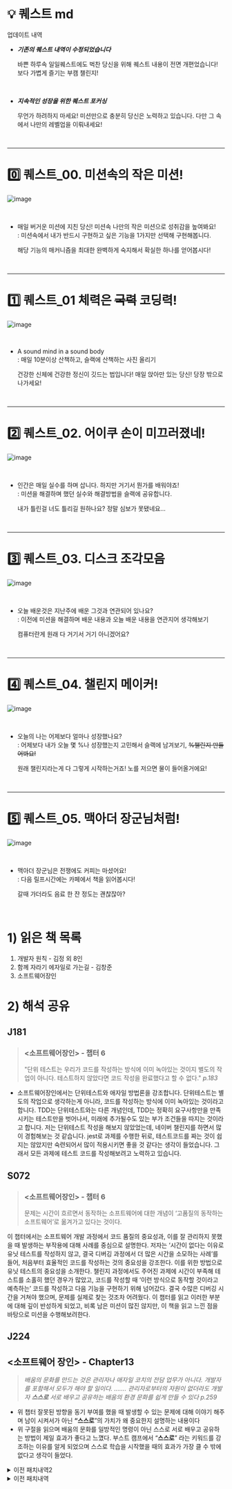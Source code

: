 # 💡 퀘스트 md

업데이트 내역

- _**기존의 퀘스트 내역이 수정되었습니다**_

  바쁜 하루속 일일퀘스트에도 벅찬 당신을 위해 퀘스트 내용이 전면 개편었습니다!
  보다 가볍게 즐기는 부캠 챌린지!

<br>

- _**지속적인 성장을 위한 퀘스트 포커싱**_

  무언가 하려하지 마세요! 미션만으로 충분히 당신은 노력하고 있습니다.
  다만 그 속에서 나만의 레벨업을 이뤄내세요!

  <br>

---

# 0️⃣ 퀘스트\_00. 미션속의 작은 미션!

![image](https://github.com/user-attachments/assets/74018315-08bd-464c-b0e6-9d61810cf6aa)

<br>

- 매일 버거운 미션에 지친 당신! 미션속 나만의 작은 미션으로 성취감을 높여봐요!<br>
  : 미션속에서 내가 반드시 구현하고 싶은 기능을 1가지만 선택해 구현해봅니다.

  해당 기능의 매커니즘을 최대한 완벽하게 숙지해서 확실한 하나를 얻어봅시다!

<br>

---

# 1️⃣ 퀘스트\_01 체력은 ~~국력~~ 코딩력!

![image](https://github.com/user-attachments/assets/965501a2-d35a-486d-b46e-e4229536d39a)

<br>

- A sound mind in a sound body<br>
  : 매일 10분이상 산책하고, 슬랙에 산책하는 사진 올리기

  건강한 신체에 건강한 정신이 깃드는 법입니다!
  매일 앉아만 있는 당신! 당장 밖으로 나가세요!

<br>
  
----------------------------------------------------------------

# 2️⃣ 퀘스트\_02. 어이쿠 손이 미끄러졌네!

![image](https://github.com/user-attachments/assets/88175e60-f5a3-429f-9090-88120b204733)

<br>

- 인간은 매일 실수를 하며 삽니다. 하지만 거기서 뭔가를 배워야죠!<br>
  : 미션을 해결하며 했던 실수와 해결방법을 슬랙에 공유합니다.

  내가 틀린걸 너도 틀리길 원하나요?
  정말 심보가 못됐네요...

<br>
  
----------------------------------------------------------------

# 3️⃣ 퀘스트\_03. 디스크 조각모음

![image](https://github.com/user-attachments/assets/6b48b78f-a5c0-449d-af12-418b9f6703ff)

<br>

- 오늘 배운것은 지난주에 배운 그것과 연관되어 있나요?<br>
  : 이전에 미션을 해결하며 배운 내용과 오늘 배운 내용을 연관지어 생각해보기

  컴퓨터란게 원래 다 거기서 거기 아니겠어요?

  <br>

---

# 4️⃣ 퀘스트\_04. 챌린지 메이커!

![image](https://github.com/user-attachments/assets/fdbe0b43-1961-4b05-9f5d-143826122e1a)

<br>

- 오늘의 나는 어제보다 얼마나 성장했나요?<br>
  : 어제보다 내가 오늘 몇 %나 성장했는지 고민해서 슬랙에 남겨보기, ~~%챌린지 만들어봐요!~~

  원래 챌린지라는게 다 그렇게 시작하는거죠!
  노를 저으면 물이 들어올거에요!

  <br>

---

# 5️⃣ 퀘스트\_05. 맥아더 장군님처럼!

![image](https://github.com/user-attachments/assets/2b524601-9300-4224-bc71-765d1dbe0341)

  <br>

- 맥아더 장군님은 전쟁에도 커피는 마셨어요!<br>
  : 다음 릴프시간에는 카페에서 책을 읽어봅시다!

  갈때 가더라도 음료 한 잔 정도는 괜찮잖아?

<br>

# 1) 읽은 책 목록
1. 개발자 원칙 - 김정 외 8인
2. 함께 자라기 에자일로 가는길 - 김창준
3. 소프트웨어장인

# 2) 해석 공유
## J181
> ### <소프트웨어장인> - 챕터 6
> "단위 테스트는 우리가 코드를 작성하는 방식에 이미 녹아있는 것이지 별도의 작업이 아니다. 테스트하지 않았다면 코드 작성을 완료했다고 할 수 없다." _p.183_

- 소프트웨어장인에서는 단위테스트와 애자일 방법론을 강조합니다. 단위테스트는 별도의 작업으로 생각하는게 아니라, 코드를 작성하는 방식에 이미 녹아있는 것이라고 합니다. TDD는 단위테스트와는 다른 개념인데, TDD는 정확히 요구사항만을 만족시키는 테스트만을 벗어나서, 미래에 추가될수도 있는 부가 조건들을 따지는 것이라고 합니다. 저는 단위테스트 작성을 해보지 않았었는데, 네이버 챌린지를 하면서 많이 경험해보는 것 같습니다. jest로 과제를 수행한 뒤로, 테스트코드를 짜는 것이 쉽지는 않았지만 숙련되어서 많이 적용시키면 좋을 것 같다는 생각이 들었습니다. 그래서 모든 과제에 테스트 코드를 작성해보려고 노력하고 있습니다.

## S072
> ### <소프트웨어장인> - 챕터 6
> 문제는 시간이 흐르면서 동작하는 소프트웨어에 대한 개념이 ‘고품질의 동작하는 소프트웨어’로 옮겨가고 있다는 것이다.

이 챕터에서는 소프트웨어 개발 과정에서 코드 품질의 중요성과, 이를 잘 관리하지 못했을 때 발생하는 부작용에 대해 사례를 중심으로 설명한다.
저자는 ‘시간이 없다는 이유로 유닛 테스트를 작성하지 않고, 결국 디버깅 과정에서 더 많은 시간을 소모하는 사례’를 들어, 처음부터 효율적인 코드를 작성하는 것의 중요성을 강조한다. 이를 위한 방법으로 유닛 테스트의 중요성을 소개한다. 
챌린지 과정에서도 주어진 과제에 시간이 부족해 테스트를 소홀히 했던 경우가 많았고, 코드를 작성할 때 ‘이런 방식으로 동작할 것이라고 예측하는’ 코드를 작성하고 다음 기능을 구현하기 위해 넘어갔다. 결국 수많은 디버깅 시간을 거쳐야 했으며, 문제를 실제로 찾는 것조차 어려웠다.
이 챕터를 읽고 이러한 부분에 대해 깊이 반성하게 되었고, 비록 남은 미션이 많진 않지만, 이 책을 읽고 느낀 점을 바탕으로 미션을 수행해보려한다.
<br/>

## J224
## <소프트웨어 장인> - Chapter13
> *배움의 문화를 만드는 것은 관리자나 애자일 코치의 전담 업무가 아니다. 개발자를 포함해서 모두가 해야 할 일이다. ……. 관리자로부터의 자원이 없더라도 개발자 **스스로** 서로 배우고 공유하는 배움의 환경 문화를 쉽게 만들 수 있다  p.259*
> 
- 위 챕터 잘못된 방향을 동기 부여를 했을 때 발생할 수 있는 문제에 대해 이야기 해주며 남이 시켜서가 아닌 **“스스로**”의 가치가 왜 중요한지 설명하는 내용이다
- 위 구절을 읽으며 배움의 문화를 일방적인 명령이 아닌 스스로 서로 배우고 공유하는 방법이 제일 효과가 좋다고 느꼈다. 부스트 캠프에서 “**스스로**” 라는 키워드를 강조하는 이유를 알게 되었으며 스스로 학습을 시작했을 때의 효과가 가장 클 수 밖에 없다고 생각이 들었다.



<details>
<summary>이전 패치내역2</summary>


## 퀘스트 선택 이유

- J022\_김경연 : [Q1 **체력은 ~~국력~~ 코딩력!**] - 5일째 밖에 안나갔다. 사람이 그래도 하루에 한번은 밖에 나갔다 와야할 것 같아서 골랐다.
- J140\_송건석: [Q2 **어이쿠 손이 미끄러졌네!**] - 슬랙을 자주 사용하지 않은 것 같아서, 실수를 공유하는 것으로 골랐다.
- J231\_정진성: [Q0 **미션속의 작은 미션!**] - 사유로 인한 불참석으로 임의배정
- J252\_최경일: [Q4 **챌린지 메이커!**] - 사유로 인한 불참석으로 임의배정
- J264\_최혁: [Q3 **디스크 조각모음**] - 지난주 학습과정을 복기도 해볼겸 되돌아보는 시간을 갖기 위해서 선택했다.
- S057\_임정현: [Q5 **맥아더 장군님처럼!**] - 집에서 있다보니까….힘드렁… 카페가서 책 읽기 좋네요~(힐링)

## 퀘스트 수행 결과

- [ ] J022\_김경연
  - 월/화/목 수행
  - 항상 운동하러만 나가서 밖은 덥고 짜증나는 공간이었는데, 적당한 거리만 걸어다니니 동네의 귀여운 요소들을 많이 만날 수 있어서 오히려 기분전환이 되었다.
- [ ] J140\_송건석
  - 비동기 파일 처리 관련하여 오류(실수)를 겪어, 슬랙에 공유하려 하였으나 관련 글이 이미 작성되어 있어 포기하였습니다...
  - 결국 실패.....
- [ ] J231\_정진성
  - day 11~12 :
    이악물고 멀티배송까지 구현버리깅(너무 어려웠지만 그래도 점점 감이 잡히는 것 같다)
- [ ] J252\_최경일
    
    ![image](https://github.com/user-attachments/assets/8b959b5d-ee46-4314-bc9c-e2534f9c2aff)
    ![image](https://github.com/user-attachments/assets/b208d40f-b669-4a31-ae55-8e27496f2a6d)
    ![image](https://github.com/user-attachments/assets/869154ff-3e80-4cb7-8d2c-32c5edea4bda)
    ![image](https://github.com/user-attachments/assets/2aa3ecaa-0558-488c-86e5-3d42cae1b341)

    
- [ ] J264\_최혁
  - day 11~12 : 비동기, 이벤트 핸들러,Promise, Event Emitter 지난주에 활용했던 개념들이 다시 섞여서 출현했다.
  - ![image](https://github.com/user-attachments/assets/de24a426-21ab-41ec-970a-ad3a342bedeb)

  - day 13~14 : 입출력 부분에서 promise, async/awiat을 활용한 비동기 부분을 활용했어야 했다.
- [ ] S057\_임정현

    <img src="https://github.com/user-attachments/assets/2c3a9dc9-59a8-4126-b6fb-971aa9d12078" alt="alt text" style="width: 70%;" />


</details>

<details>
<summary>이전 패치내역</summary>

# 1) 읽은 책 목록

1. 개발자 원칙 - 김정 외 8인
2. 함께 자라기 에자일로 가는길 - 김창준

# 2) 해석 공유

## 1주차

### <개발자 원칙> - Chatper 4, Chapter 7

> "개구리를 해부하지 말고, 직접 만들기" _p.129_

- 부스트캠프 미션들을 해결해나가면서, 제가 기존에 알고 있었던 이론보다 모르는 것이 훨씬 많다고 알게 되었습니다. 이론을 공부하는 것도 중요하지만, 제대로 알기 위해서는 직접 만들어보는 것이 훨씬 효과적이고 기억에 오래 남는다는 것을 뼈저리게 느꼈습니다. 많은 공감이 가서 인상깊은 구절이었습니다.

> "망설일 바에는 실패하자" _p.199_

- 저는 어떤 일을 도전할때 많이 망설이고 결정을 최대한 미루는 편인데 이 과정에서 많은 스트레스를 받아 왔습니다. 신중함을 앞세웠지만, 사실은 '실패하고 싶지 않아서'란 마음이 더 컸던 것 같습니다.
- 이 구절을 읽고, 앞으로는 망설이는 시간을 줄이고 '일단 도전해서 실패를 통해 배우자'는 다짐을 하게 되었습니다.

### 개발자 원칙 - Chapter 3

<개발자의 원칙> - 3단원 소프트웨어 디자인 원칙

> **"Keep it Simple"** _pg.73_
> 어느 분야를 가든 이 용어는 종용된다. 문제는 그것을 수행하는 이가 매우 적다.

- 프로그래머로써 설계는 해당 원칙을 지키고자 하는 일이지만 매우 어렵다.
- 챌린지 과제를 수행 하면서 설계적인 부분에서 부족함을 많이 느껴서 해당 단원을 선택해서 읽게 되었다.
- 직접 생각하지 못한것들이고 피드백을 통해서도 비슷한 내용을 얻고, 변하게 되고자 한다.

> **"유지보수는 소프트웨어 비용 중에 40~80%를 소비합니다"** _p.102_

- 어제 미션을 해결하면서 많이 공감하게 되었던 부분이다.설계를 구현하면서 애로사항을 겪고 문제를 해결하는 데에 비용이 상당히 들었고, 예외처리 같은 부분을 고려해야 할 때가 많다. 설계가 탄탄하면 건드리는 요소가 적을 수 있다.
  > \*\*"2022년 최고의 화두는 노코드 또는 로우코드이다"
- 이 단계가 오면 설계의 중요도가 올라가고 프로토타이핑 능력이 필수이다.
- 코드와 객체지향 수준의 원칙을 넘어 설계의 원칙을 익혀야 한다.
- 중요성을 더욱 느끼게 되었다.

### <개발자 원칙> - Chapter 1, Chapter 2

> **무엇보다 프로그래머라고 해서 프로그래밍만 잘하면 되는 것이 아니라는 것을 알게 되었습니다.** _p.27_

- 이제 개발자에게 프로그래밍 역량(Hard Skill)은 기본이다. Soft Skill을 겸비해야 진정한 개발자라고 할 수 있다고 생각한다.
- 1주차를 진행하면서 자기주도적인 의사결정, 리더십, 책임감, 뛰어난 의사소통 능력 등 정성적 역량이 굉장히 중요함을 느꼈다.

> **알아낸 지식을 글로 공개하라는 것입니다.** _p.55_

- 아예 모르는 것보다 잘못 아는 것, 안다고 착각하는 것이 더 위험하다.
- 지식은 나누면서 더욱 깊게 알아가고, 잘못 알고 있던 것들은 수정하며 보완해 나갈 수 있다.

### <함께 자라기>

> **챕터 1** _p.27_ > `어떤 분야에서 전문가가 되려면 1만 시간의 경험이 필요하다? 이 말이 사실이라면 우리는 이를 닦는 거나 걷기에도 전문가가 되어있어야 한다. 1만 시간의 법칙에서 중요한 것은 ‘자신의 기량을 향상시킬 목적으로 반복적으로 하는 수련’을 하는 시간을 일컫는다. 그런 수련을 의도적 수련이라고 하며, 그냥 경험이 아닌 특수한 형태의 수련 방법이다.`

- 성장을 위해서는 맹목적으로 반복하지 말고 나의 기량을 향상시킬 목적을 가지고 수련해야 한다.
- 설계하고 구현을 할 때에도 기량을 향상시키기 위하여 어떻게 경험해야 할지 고민해야 된다.
  > **챕터 1** _p.43_ > `새로운 것을 유입시키는 데에만 집중하다 보면 새로 들어온 것들이 이미 있는 것들을 덮어버릴 수 있다. 자신이 올해 몇 권을 읽었다고 자랑하지 말고, 내가 그 지식을 얼마나 어떻게 활용하는지 반성하라. 이미 갖고 있는 것들을 하이퍼링크로 서로 촘촘히 연결하라. 노드 간 이동 속도가 빨라질 수 있도록 고속도로를 놔라. 즉, 이미 습득한 지식, 기술, 경험 등을 서로 연결 지어서 시너지 효과가 나게 하고 하나의 영역에서 다른 영역으로 왔다갔다 하는 것을 자주 해서 다른 영역 간을 넘나들기가 수월해지도록 하라`
- 새로운 지식을 지속적으로 습득하려고 하기 보다는 지금 내가 가지고 있는 것을 어떻게 활용하고 연결할 것인지 고민해야 한다.
- 새로운 것들을 받아들이더라도 내가 이미 가지고 있던 지식들과 충돌시켜서 연결하는 연습을 해야한다.

### <개발자 원칙> - 챕터 3

> **챕터 4**
> 책을 읽어보면서 단지 내가 설계를 어떻게 해야하는가 뿐만아니라 좋은 설계란 무엇인가에 대해서 알게되었다

우리가 알고있는 내용이 정답일까에 대해서도 다시한번 생각하게 되었는데 그중 인상깊었던 것은 우리가 아는 설계원칙들중 SOIDE 원칙을 지켰을때 완벽한 설계라 할수 있을까?, 혹은 UML을 이용한 패턴을 설계했을때 과연 우리는 동일한 결과물을 만들어낼수 있을것인가? 이런 질문을 보고 내 생각과는 다른 좋은 경험을 했다고 생각했다. 총 17가지의 원칙을 제시해 주었으며 예를들면 우리가 프로젝트를 수행하면서 보안과 관련된 설계를 진행했던가 ? 혹은 1명이 아니라 여러명이 사용할때 트레픽 관리에 대한 설계를 진행했던가 와 같은 생각을 다시하게 해준 내용이었다.

### <개발자 원칙> - 챕터 4

> `절대 자신이 아닌 남과 비교하지 말아야 한다. 비교는 과거의 자신이랑만 하자`

당연한 문장이지만 미션을 해결하는 한 주 동안 잘 실천되지 않고 무의식 속에 남들과 비교하며 힘들어 했던것 같다.
슬랙에 질문이 올라올 때마다 벌써 저 사람은 저기까지 구현했구나, 나는 왜이렇게 느리지 하며 속상해 했었다.
생각을 해보면 과거에 나는 쉘 스크립트도 모르고, tokenizer, lexer, paser의 동작원리도 모르는 사람이었는데 지금의 나와 비교했을때 한층 성장한 것인데 이를 인지하지 못했다.

> `문제 해결 에서 만든 결과물에는 개발 과정에서 이루어지는 가정, 추론, 논리적인 판단, 비교, 분류, 설득, 전달 과정이 필요하다`

학습 저장소를 작성할때 뭔가 블로그 글처럼 정제된 느낌으로 작성하곤 해서 내가 헤멨던 과정이나 실수들을 작성하지 않았는데 이 과정도 개발의 일부이고 이를 다음주부터는 학습 저장소에 작성해보자는 생각이 들었다.

# 3) 퀘스트

1. 새로 배운 지식을 기존의 지식과 연결 짓는 방법 기록하기
2. 프로그래머에게 프로그래밍 이외에 중요하다고 생각하는 역량 및 그렇게 생각하는 이유, 어떻게 발전시켜 나갈 것인지 기록하기
3. 매일 학습 저장소 작성시 반드시 그날 했던 실수 한 가지 이상을 작성하기.
4. 매일 어제의 나와 비교하기. 성장한 내용을 따로 기록하기. (사소해도 괜찮다.)
5. 설계 과정에서 발생한 낙서를 매일 학습 저장소에 업로드하기.
6. 같은 조원의 설계 방식을 보고 매일 소감 gist 댓글 1개이상 남기기.

# 4) 퀘스트 수행 과정 및 결과

## 4.1) 박모은 (5번)

지난주 퀘스트 주제를 3번 -> 5번으로 변경했는데 이걸 잊고있었던 바람에 퀘스트를 제대로 수행하지 못함.
금주는 구현과정에서 발생한 실수위주로 정리하였고
공부내용, 실수내용등을 정리하기 위해 지난주에 비해 학습노트 및 블로그를 더 상세히 정리할수 있었음.
다만 퀘스트 5번은 설계관련 퀘스트였는데
이번주는 6~7시까지 개념공부를 하고 설계과정없이 바로 구현부터 시작하는 일이 많았음.
설계에 조금더 신경쓰고 코드를 짤때 방향성같은걸 미리 생각해볼 필요성을 느낌

### 🗒️ 7월 23일

📍JUnit을 활용한 테스트를 처음해봤는데, JUnit을 import하고 @Test어노테이션을 사용해 진행하려면 우선 test디렉토리를 만들고
해당 디렉토리의 설정을 test용으로 설정해야 한다는것을 몰랐음.
test를 사용하는법부터 공부했어야 했는데, JUnit4를 import하고 사용하는법만 검색하여 찾다보니
test기능을 사용하지 못해 시간낭비를 굉장히 크게하였음.
이런 사소한 부분은 GPT사용을 너무 꺼리지 않아도 되지않을까 생각하였음.

### 🗒️ 7월 24일

📍정규표현식을 직접구현하는 과정에서 잔실수들이 매우매우 많이 발생하였음.
기호들이 섞여 한눈에 들어오지 않고 여러 규칙들을 고려하고 적용하다보니 계속해서 실수가 발생하였는데,
다음날 피어세션에서 ()로 묶이는 그룹별로 한줄씩만 정규표현식을 구현하는 코드를 보고 더 가독성 좋게 작성할 방법이 있다는것을 알았음.
하다 너무 안되면 더 쉽게 할 방법이 있는지 알아보는것도 좋은것 같음.

### 🗒️ 7월 25일

📍함수형 프로그래밍에 대해 너무 가볍게 생각하여 함수형프로그래밍을 어떻게 구현할 것인가에 대해
제대로 설계하지 않고 구현을 시작한것이 가장 큰 실수였던것 같음.
구현당시에는 제대로 인식하지 못했는데, 다음날 피어세션에서 다른사람들의 코드를 보고
내가 설계한 방향이 잘못되었음을 확인함.

### 🗒️ 7월 26일

📍addSubscriber() 함수 구현시 비동기처리와 동기처리를 동시에 하고자 하여
매개변수로 coroutineScope를 입력한 경우에만 비동기처리를 진행하는 코드를 짜고자 하였음.
하지만 상위 클래스에서 이미 Thread클래스의 run() 을 오버라이딩 하여 사용하였고 해당 상위클래스에서
이미 suspend로 비동기 처리를 시작한 상황이여서 의도한바로 제대로 작동하지 않았음.
설계단계에서 명확하게 구분해두었으면 발생하지 않았을 실수여서 아쉬웠음.

## 4.2) 김영현 (3번)

### 🗒️ 7월 23일

📍오늘의 한 가지 실수
Unit Test 오류 해결과정을 적어놓았습니다 !

미션에 너무 치중한 나머지 릴레이 프로젝트 미션을..생각을 못했습니다.. 죄송합니다..ㅠ

## 4.3) 박지찬 (3번)

### 7월 22일

📍오늘의 한 가지 실수
수면 조절 실패로 컨디션이 굉장히 다운된 상태로 코드를 짜게 됐다.

### 7월 23일

📍오늘의 한 가지 실수
vsc의 무언가를 잘못건들여서 vsc 탐색기가 맛이가는 일이 발생하여 재설치와 초기화를 하게됐다.

## 4.4) 김상민 (2번)

- 프로그래머에게 프로그래밍 이외에 중요한 역량?
  - 이번 한 주를 진행하면서 적극성이 중요하다는 것을 느끼게 되었다.
    - 피어세션을 하면서 적극적으로 의견을 개진하고 질문하시는 분들 덕분에 한 주동안 배워가는 지식도 많았고, 유익한 피어세션 시간이 되었음
    - 팀적으로 뿐만 아니라 개개인에게 있어서도 적극적으로 입을 열고 대화를 나눈 주제에 대해서 좀 더 지식이 정리되고 잘 이해되는 느낌이 들었음
  - 체력 관리도 굉장히 중요하다고 생각함.
    - 체력 관리에 실패하여 후반에 컨디션이 좋지 않은 분들이 계셨음
    - 저번주에 잠을 줄이면서 미션에 몰두했더니 다음 날에 지장이 컸던 경험으로 이번 주에는 최대한 6시간 이상 잘 수 있도록 노력 → 지켜지지 않은 날도 있었지만 저번 주보다는 버틸 만 했던 것 같음
  - 또 하나는 궁금한 사항들을 잘 정리에서 남에게 말할 수 있는 노력
    - 궁금한 것들이 있었지만 그것을 말로 잘 풀어낼 수 있는 자신이 없어서 그냥 넘어간 경우가 많았음
    - 궁금한 것들을 잘 정리해서 다른 사람에게 물어볼 수 있도록 하기 위한 노력이 어떤 것들이 있는지 생각해봐야 겠다고 느낌.

## 4.5) 이진우 (3, 4번)

### 🗒️ 7월 22일

📍오늘의 한 가지 실수  
필드의 데이터 구조를 잘못 선정했다.
어벤져스의 위치만 담아서 저장하려 했으나, 2차원 배열에 깔아놓는 것이 좀 더 효율적일 것 같았다.

📍어제의 나와 비교하기  
주말에 푹 쉬어서 그런지 집중할 수 있는 시간이 제법 늘었다.

### 🗒️ 7월 23일

📍오늘의 한 가지 실수  
대소문자를 잘못 입력해 발생한 오류를 10여분 간 찾지 못 하고 있었다.

📍어제의 나와 비교하기  
어제보다 조금 더 많은 것에 도전하고 있다. 설계를 위해 머메이드도 처음 배워보았다.

### 🗒️ 7월 24일

📍오늘의 한 가지 실수  
불변성의 해석에 미스가 있었다. 기존의 것도 전부 보존하고 접근가능해야 하는 것으로 이해했는데, 그냥 데이터의 변경 없이 새로운 인스턴스로 대체해 불변성을 유지하기만 하면 되는 것이었다.

📍어제의 나와 비교하기  
오래 앉아 있어서 허리에 무리가 가는 것 같아 오늘은 1시간마다 최소 한 번은 일어나 스트레칭을 했다. 애플워치의 도움이 컸다(…)

### 🗒️ 7월 25일

📍오늘의 한 가지 실수  
싱글톤 패턴을 구독자와 발행자까지 적용시켜 보았는데, 코드가 상당히 어려워져 결과적으로는 잘못된 판단이 되었다.

📍어제의 나와 비교하기  
문제에 집중하는 시간이 길어졌다. 짝과 함께 하는 프로그래밍이라 더 그런 것일지도 모르겠다.

## 4.6) 김대일 (3번)

### 7월22일

- 실수
  기능 요구 사항만 보고 프로그래밍 요구사항을 보지 못해서 오래 걸렸습니다.

### 7월23일

- 실수
  path구성 요소 :,;를 까먹었습니다.

### 7월24일

- 실수
  반복문을 쓰지 않을 려고 하였는데 써버렸습니다.

### 7월25일

- 실수
  비동기 걸어주는 부분이 함수에 걸어 주어야 하는데 동작하는 부분에 걸어주었습니다.

</details>
